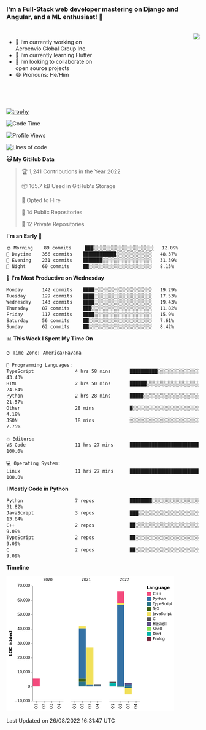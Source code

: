 ### I'm a Full-Stack web developer mastering on Django and Angular, and a ML enthusiast!  👋

<br/>

<img align="right" height="250"  src="https://media1.giphy.com/media/qgQUggAC3Pfv687qPC/giphy.gif?cid=ecf05e470ttfxgsj072btembitu1zn4ti3t3cdyg4jo5b3by&rid=giphy.gif&ct=g" />

 <div style="width:50%">
    <ul>
      <li>🔭 I’m currently working on Aeroenvio Global Group Inc.</li>
      <li>🌱 I’m currently learning Flutter</li>
      <li>👯 I’m looking to collaborate on open source projects</li>
      <li>😄 Pronouns: He/Him</li>
<!--       <li>⚡ Fun fact: I started my first professional project for a company as web dev without knowing any JS </li> -->
    </ul>
  </div>
  
<br/><br/><br/>

[![trophy](https://github-profile-trophy.vercel.app/?username=dfg-98&row=3&column=3&theme=monokai)](https://github.com/ryo-ma/github-profile-trophy)


<!--START_SECTION:waka-->
![Code Time](http://img.shields.io/badge/Code%20Time-411%20hrs%2013%20mins-blue)

![Profile Views](http://img.shields.io/badge/Profile%20Views-0-blue)

![Lines of code](https://img.shields.io/badge/From%20Hello%20World%20I%27ve%20Written-142%20Thousand%20lines%20of%20code-blue)

**🐱 My GitHub Data** 

> 🏆 1,241 Contributions in the Year 2022
 > 
> 📦 165.7 kB Used in GitHub's Storage 
 > 
> 💼 Opted to Hire
 > 
> 📜 14 Public Repositories 
 > 
> 🔑 12 Private Repositories  
 > 
**I'm an Early 🐤** 

```text
🌞 Morning    89 commits     ███░░░░░░░░░░░░░░░░░░░░░░   12.09% 
🌆 Daytime    356 commits    ████████████░░░░░░░░░░░░░   48.37% 
🌃 Evening    231 commits    ███████░░░░░░░░░░░░░░░░░░   31.39% 
🌙 Night      60 commits     ██░░░░░░░░░░░░░░░░░░░░░░░   8.15%

```
📅 **I'm Most Productive on Wednesday** 

```text
Monday       142 commits    ████░░░░░░░░░░░░░░░░░░░░░   19.29% 
Tuesday      129 commits    ████░░░░░░░░░░░░░░░░░░░░░   17.53% 
Wednesday    143 commits    ████░░░░░░░░░░░░░░░░░░░░░   19.43% 
Thursday     87 commits     ███░░░░░░░░░░░░░░░░░░░░░░   11.82% 
Friday       117 commits    ████░░░░░░░░░░░░░░░░░░░░░   15.9% 
Saturday     56 commits     ██░░░░░░░░░░░░░░░░░░░░░░░   7.61% 
Sunday       62 commits     ██░░░░░░░░░░░░░░░░░░░░░░░   8.42%

```


📊 **This Week I Spent My Time On** 

```text
⌚︎ Time Zone: America/Havana

💬 Programming Languages: 
TypeScript               4 hrs 58 mins       ██████████░░░░░░░░░░░░░░░   43.43% 
HTML                     2 hrs 50 mins       ██████░░░░░░░░░░░░░░░░░░░   24.84% 
Python                   2 hrs 28 mins       █████░░░░░░░░░░░░░░░░░░░░   21.57% 
Other                    28 mins             █░░░░░░░░░░░░░░░░░░░░░░░░   4.18% 
JSON                     18 mins             ░░░░░░░░░░░░░░░░░░░░░░░░░   2.75%

🔥 Editors: 
VS Code                  11 hrs 27 mins      █████████████████████████   100.0%

💻 Operating System: 
Linux                    11 hrs 27 mins      █████████████████████████   100.0%

```

**I Mostly Code in Python** 

```text
Python                   7 repos             ████████░░░░░░░░░░░░░░░░░   31.82% 
JavaScript               3 repos             ███░░░░░░░░░░░░░░░░░░░░░░   13.64% 
C++                      2 repos             ██░░░░░░░░░░░░░░░░░░░░░░░   9.09% 
TypeScript               2 repos             ██░░░░░░░░░░░░░░░░░░░░░░░   9.09% 
C                        2 repos             ██░░░░░░░░░░░░░░░░░░░░░░░   9.09%

```


**Timeline**

![Chart not found](https://raw.githubusercontent.com/dfg-98/dfg-98/main/charts/bar_graph.png) 


 Last Updated on 26/08/2022 16:31:47 UTC
<!--END_SECTION:waka-->
